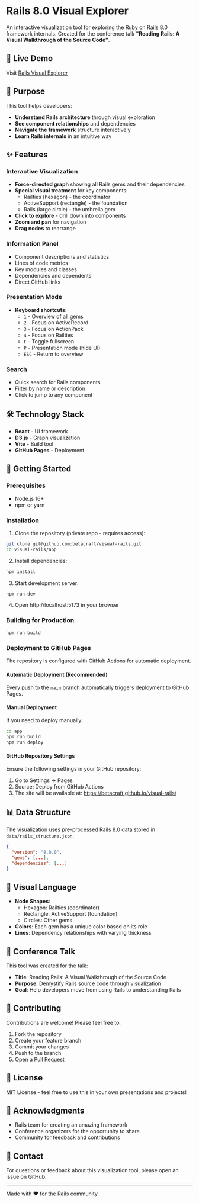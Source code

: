# Rails 8.0 Visual Explorer

An interactive visualization tool for exploring the Ruby on Rails 8.0 framework internals. Created for the conference talk **"Reading Rails: A Visual Walkthrough of the Source Code"**.

## 🚀 Live Demo

Visit [Rails Visual Explorer](https://betacraft.github.io/visual-rails/)

## 🎯 Purpose

This tool helps developers:
- **Understand Rails architecture** through visual exploration
- **See component relationships** and dependencies
- **Navigate the framework** structure interactively
- **Learn Rails internals** in an intuitive way

## ✨ Features

### Interactive Visualization
- **Force-directed graph** showing all Rails gems and their dependencies
- **Special visual treatment** for key components:
  - Railties (hexagon) - the coordinator
  - ActiveSupport (rectangle) - the foundation
  - Rails (large circle) - the umbrella gem
- **Click to explore** - drill down into components
- **Zoom and pan** for navigation
- **Drag nodes** to rearrange

### Information Panel
- Component descriptions and statistics
- Lines of code metrics
- Key modules and classes
- Dependencies and dependents
- Direct GitHub links

### Presentation Mode
- **Keyboard shortcuts**:
  - `1` - Overview of all gems
  - `2` - Focus on ActiveRecord
  - `3` - Focus on ActionPack
  - `4` - Focus on Railties
  - `F` - Toggle fullscreen
  - `P` - Presentation mode (hide UI)
  - `ESC` - Return to overview

### Search
- Quick search for Rails components
- Filter by name or description
- Click to jump to any component

## 🛠️ Technology Stack

- **React** - UI framework
- **D3.js** - Graph visualization
- **Vite** - Build tool
- **GitHub Pages** - Deployment

## 🚀 Getting Started

### Prerequisites
- Node.js 16+
- npm or yarn

### Installation

1. Clone the repository (private repo - requires access):
```bash
git clone git@github.com:betacraft/visual-rails.git
cd visual-rails/app
```

2. Install dependencies:
```bash
npm install
```

3. Start development server:
```bash
npm run dev
```

4. Open http://localhost:5173 in your browser

### Building for Production

```bash
npm run build
```

### Deployment to GitHub Pages

The repository is configured with GitHub Actions for automatic deployment. 

#### Automatic Deployment (Recommended)
Every push to the `main` branch automatically triggers deployment to GitHub Pages.

#### Manual Deployment
If you need to deploy manually:
```bash
cd app
npm run build
npm run deploy
```

#### GitHub Repository Settings
Ensure the following settings in your GitHub repository:
1. Go to Settings → Pages
2. Source: Deploy from GitHub Actions
3. The site will be available at: https://betacraft.github.io/visual-rails/

## 📊 Data Structure

The visualization uses pre-processed Rails 8.0 data stored in `data/rails_structure.json`:

```json
{
  "version": "8.0.0",
  "gems": [...],
  "dependencies": [...]
}
```

## 🎨 Visual Language

- **Node Shapes**:
  - Hexagon: Railties (coordinator)
  - Rectangle: ActiveSupport (foundation)
  - Circles: Other gems
- **Colors**: Each gem has a unique color based on its role
- **Lines**: Dependency relationships with varying thickness

## 📝 Conference Talk

This tool was created for the talk:
- **Title**: Reading Rails: A Visual Walkthrough of the Source Code
- **Purpose**: Demystify Rails source code through visualization
- **Goal**: Help developers move from using Rails to understanding Rails

## 🤝 Contributing

Contributions are welcome! Please feel free to:
1. Fork the repository
2. Create your feature branch
3. Commit your changes
4. Push to the branch
5. Open a Pull Request

## 📄 License

MIT License - feel free to use this in your own presentations and projects!

## 🙏 Acknowledgments

- Rails team for creating an amazing framework
- Conference organizers for the opportunity to share
- Community for feedback and contributions

## 📧 Contact

For questions or feedback about this visualization tool, please open an issue on GitHub.

---

Made with ❤️ for the Rails community